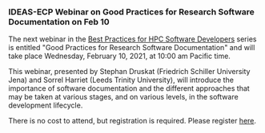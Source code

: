 ### IDEAS-ECP Webinar on Good Practices for Research Software Documentation on Feb 10

The next webinar in the 
[Best Practices for HPC Software Developers](http://ideas-productivity.org/events/hpc-best-practices-webinars/) 
series is entitled "Good Practices for Research Software Documentation"
and will take place Wednesday, February 10, 2021, at 10:00 am 
Pacific time.

This webinar, presented by Stephan Druskat (Friedrich Schiller University Jena)
and Sorrel Harriet (Leeds Trinity University), will introduce the importance of
software documentation and the different approaches that may be taken at
various stages, and on various levels, in the software development lifecycle.

There is no cost to attend, but registration is required. Please register
[here](https://exascaleproject.zoomgov.com/meeting/register/vJIsf-ysqzgiHMXTHDl8MQIlbayLHoTf8R8).
